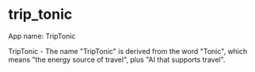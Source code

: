 # trip_tonic

App name: TripTonic

TripTonic - The name "TripTonic" is derived from the word "Tonic", which means "the energy source of travel", plus "AI that supports travel".
